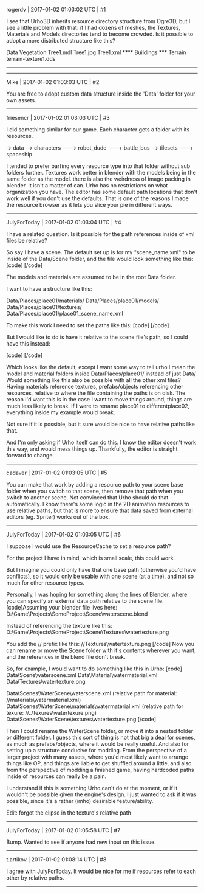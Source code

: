 rogerdv | 2017-01-02 01:03:02 UTC | #1

I see that Urho3D inherits resource directory structure from Ogre3D, but I see a little problem with that: if I had dozens of meshes, the Textures, Materials and Models directories tend to become crowded. Is it possible to adopt a more distributed structure like this?

Data
  Vegetation
    Tree1.mdl
    Tree1.jpg
    Tree1.xml
    ****
  Buildings
    ***
  Terrain
    terrain-texture1.dds
   ***

-------------------------

Mike | 2017-01-02 01:03:03 UTC | #2

You are free to adopt custom data structure inside the 'Data' folder for your own assets.

-------------------------

friesencr | 2017-01-02 01:03:03 UTC | #3

I did something similar for our game.  Each character gets a folder with its resources.

-> data
--> characters
---> robot_dude
---> battle_bus
--> tilesets
---> spaceship


I tended to prefer barfing every resource type into that folder without sub folders further.  Textures work better in blender with the models being in the same folder as the model.  there is also the weirdness of image packing in blender.  It isn't a matter of can.  Urho has no restrictions on what organization you have.  The editor has some default path locations that don't work well if you don't use the defaults.  That is one of the reasons I made the resource browser as it lets you slice your pie in different ways.

-------------------------

JulyForToday | 2017-01-02 01:03:04 UTC | #4

I have a related question. Is it possible for the path references inside of xml files be relative?

So say I have a scene. The default set up is for my "scene_name.xml" to be inside of the Data/Scene folder, and the file would look something like this:
[code]
		<component type="Skybox" id="13">
			<attribute name="Model" value="Model;Models/Box.mdl" />
			<attribute name="Material" value="Material;Materials/skybox.xml" />
		</component>
[/code]

The models and materials are assumed to be in the root Data folder.

I want to have a structure like this:

Data/Places/place01/materials/
Data/Places/place01/models/
Data/Places/place01/textures/
Data/Places/place01/place01_scene_name.xml

To make this work I need to set the paths like this:
[code]
		<component type="Skybox" id="13">
			<attribute name="Model" value="Places/place01/models/Box.mdl" />
			<attribute name="Material" value="Places/place01/materials/skybox.xml" />
		</component>
[/code]

But I would like to do is have it relative to the scene file's path, so I could have this instead:

[code]
		<component type="Skybox" id="13">
			<attribute name="Model" value="models/Box.mdl" />
			<attribute name="Material" value="materials/skybox.xml" />
		</component>
[/code]

Which looks like the default, except I want some way to tell urho I mean the model and material folders inside Data/Places/place01/ instead of just Data/
Would something like this also be possible with all the other xml files? Having materials reference textures, prefabs/objects referencing other resources, relative to where the file containing the paths is on disk.
The reason I'd want this is in the case I want to move things around, things are much less likely to break. If I were to rename place01 to differentplace02, everything inside my example would break.

Not sure if it is possible, but it sure would be nice to have relative paths like that.

And I'm only asking if Urho itself can do this. I know the editor doesn't work this way, and would mess things up. Thankfully, the editor is straight forward to change.

-------------------------

cadaver | 2017-01-02 01:03:05 UTC | #5

You can make that work by adding a resource path to your scene base folder when you switch to that scene, then remove that path when you switch to another scene. Not convinced that Urho should do that automatically. I know there's some logic in the 2D animation resources to use relative paths, but that is more to ensure that data saved from external editors (eg. Spriter) works out of the box.

-------------------------

JulyForToday | 2017-01-02 01:03:05 UTC | #6

I suppose I would use the ResourceCache to set a resource path?

For the project I have in mind, which is small scale, this could work.

But I imagine you could only have that one base path (otherwise you'd have conflicts), so it would only be usable with one scene (at a time), and not so much for other resource types.

Personally, I was hoping for something along the lines of Blender, where you can specify an external data path relative to the scene file.
[code]Assuming your blender file lives here:
D:\Game\Projects\SomeProject\Scene\waterscene.blend

Instead of referencing the texture like this:
D:\Game\Projects\SomeProject\Scene\Textures\watertexture.png

You add the // prefix like this:
//Textures\watertexture.png
[/code]
Now you can rename or move the Scene folder with it's contents wherever you want, and the references in the blend file don't break.

So, for example, I would want to do something like this in Urho:
[code]
Data\Scene\waterscene.xml
Data\Material\watermaterial.xml
Data\Textures\watertexture.png

Data\Scenes\WaterScene\waterscene.xml (relative path for material: //materials\watermaterial.xml)
Data\Scenes\WaterScene\materials\watermaterial.xml (relative path for texure: //..\texures\watertexure.png)
Data\Scenes\WaterScene\textures\watertexture.png
[/code]

Then I could rename the WaterScene folder, or move it into a nested folder or different folder. I guess this sort of thing is not that big a deal for scenes, as much as prefabs/objects, where it would be really useful. And also for setting up a structure conducive for modding. From the perspective of a larger project with many assets, where you'd most likely want to arrange things like OP, and things are liable to get shuffled around a little, and also from the perspective of modding a finished game, having hardcoded paths inside of resources can really be a pain.

I understand if this is something Urho can't do at the moment, or if it wouldn't be possible given the engine's design. I just wanted to ask if it was possible, since it's a rather (imho) desirable feature/ability.

Edit: forgot the elipse in the texture's relative path

-------------------------

JulyForToday | 2017-01-02 01:05:58 UTC | #7

Bump.
Wanted to see if anyone had new input on this issue.

-------------------------

t.artikov | 2017-01-02 01:08:14 UTC | #8

I agree with JulyForToday.
It would be nice for me if resources refer to each other by relative paths.

-------------------------

